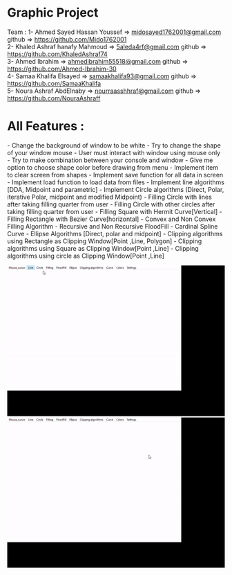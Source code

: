# Graphic Project
Team :
1- Ahmed Sayed Hassan Youssef => midosayed1762001@gmail.com   <tr> github => https://github.com/Mido1762001 <br>
2-  Khaled Ashraf hanafy Mahmoud =>  5aleda4rf@gmail.com        github => https://github.com/KhaledAshraf74 <br> 
3-  Ahmed Ibrahim => ahmedibrahim55518@gmail.com    github => https://github.com/Ahmed-Ibrahim-30 <br> 
4-  Samaa Khalifa Elsayed =>  samaakhalifa93@gmail.com      github => https://github.com/SamaaKhalifa <br> 
5-  Noura Ashraf AbdElnaby => nourraasshhraf@gmail.com      github =>  https://github.com/NouraAshraff<br> 

<h1> All Features : </h1>
- Change the background of window to be white
- Try to change the shape of your window mouse
- User must interact with window using mouse only 
- Try to make combination between your console and window 
- Give me option to choose shape color before drawing from menu
- Implement item to clear screen from shapes
- Implement save function for all data in screen 
- Implement load function to load data from files
- Implement line algorithms [DDA, Midpoint and parametric]
- Implement Circle algorithms (Direct, Polar, iterative Polar, midpoint and 
modified Midpoint)
- Filling Circle with lines after taking filling quarter from user
- Filling Circle with other circles after taking filling quarter from user
- Filling Square with Hermit Curve[Vertical]
- Filling Rectangle with Bezier Curve[horizontal]
- Convex and Non Convex Filling Algorithm 
- Recursive and Non Recursive FloodFill
- Cardinal Spline Curve
- Ellipse Algorithms [Direct, polar and midpoint]
- Clipping algorithms using Rectangle as Clipping Window[Point ,Line, Polygon] 
- Clipping algorithms using Square as Clipping Window[Point ,Line]
- Clipping algorithms using circle as Clipping Window[Point ,Line]

![This is an image](https://github.com/Ahmed-Ibrahim-30/Graphics-Project/blob/master/screee1.gif?raw=true)
![This is an image](https://github.com/Ahmed-Ibrahim-30/Graphics-Project/blob/master/screen2.gif?raw=true)

